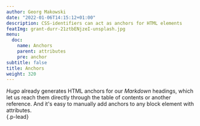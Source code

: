 ```yaml
---
author: Georg Makowski
date: "2022-01-06T14:15:12+01:00"
description: CSS-identifiers can act as anchors for HTML elements
featImg: grant-durr-21ztbENjzeI-unsplash.jpg
menu:
  doc:
    name: Anchors
    parent: attributes
    pre: anchor
subtitle: false
title: Anchors
weight: 320
---
```


_Hugo_ already generates HTML anchors for our _Markdown_ headings, which let us reach them directly through the table of contents or another reference. And it's easy to manually add anchors to any block element with attributes.  
{.p-lead} <!-- more -->
